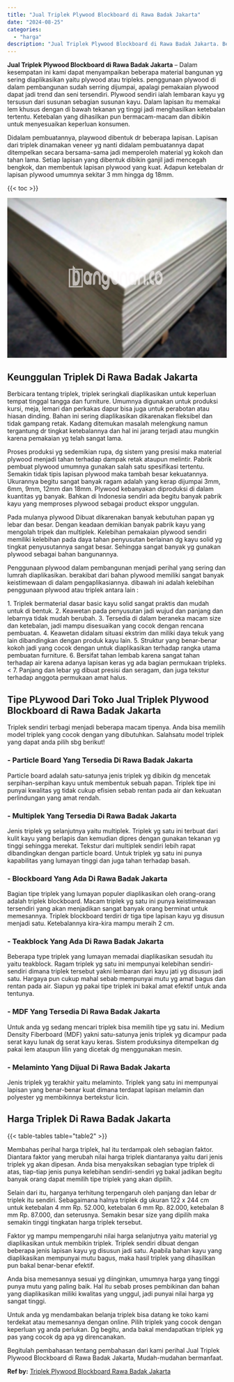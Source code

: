```yaml
---
title: "Jual Triplek Plywood Blockboard di Rawa Badak Jakarta"
date: "2024-08-25"
categories: 
  - "harga"
description: "Jual Triplek Plywood Blockboard di Rawa Badak Jakarta. Begitulah pembahasan tentang pembahasan dari kami perihal Jual Triplek Plywood Blockboard di Rawa Bada..."
---
```


**Jual Triplek Plywood Blockboard di Rawa Badak Jakarta** – Dalam kesempatan ini kami dapat menyampaikan beberapa material bangunan yg sering diaplikasikan yaitu plywood atau tripleks. penggunaan plywood di dalam pembangunan sudah serring dijumpai, apalagi pemakaian plywood dapat jadi trend dan seni tersendiri. Plywood sendiri ialah lembaran kayu yg tersusun dari susunan sebagian susunan kayu. Dalam lapisan itu memakai lem khusus dengan di bawah tekanan yg tinggi jadi menghasilkan ketebalan tertentu. Ketebalan yang dihasilkan pun bermacam-macam dan dibikin untuk menyesuaikan keperluan konsumen.

Didalam pembuatannya, playwood dibentuk dr beberapa lapisan. Lapisan dari triplek dinamakan veneer yg nanti didalam pembuatannya dapat ditempelkan secara bersama-sama jadi memperoleh material yg kokoh dan tahan lama. Setiap lapisan yang dibentuk dibikin ganjil jadi mencegah bengkok, dan membentuk lapisan plywood yang kuat. Adapun ketebalan dr lapisan plywood umumnya sekitar 3 mm hingga dg 18mm.

{{< toc >}}

![Jual Triplek Plywood Blockboard di Rawa Badak Jakarta](/images/jual-triplek-murah-01.png)

## Keunggulan Triplek Di Rawa Badak Jakarta

Berbicara tentang triplek, triplek seringkali diaplikasikan untuk keperluan tempat tinggal tangga dan furniture. Umumnya digunakan untuk produksi kursi, meja, lemari dan perkakas dapur bisa juga untuk perabotan atau hiasan dinding. Bahan ini sering diaplikasikan dikarenakan fleksibel dan tidak gampang retak. Kadang ditemukan masalah melengkung namun tergantung dr tingkat ketebalannya dan hal ini jarang terjadi atau mungkin karena pemakaian yg telah sangat lama.

Proses produksi yg sedemikian rupa, dg sistem yang presisi maka material plywood menjadi tahan terhadap dampak retak ataupun melintir. Pabrik pembuat plywood umumnya gunakan salah satu spesifikasi tertentu. Semakin tidak tipis lapisan plywood maka tambah besar kekuatannya. Ukurannya begitu sangat banyak ragam adalah yang kerap dijumpai 3mm, 6mm, 9mm, 12mm dan 18mm. Plywood kebanyakan diproduksi di dalam kuantitas yg banyak. Bahkan di Indonesia sendiri ada begitu banyak pabrik kayu yang memproses plywood sebagai product ekspor unggulan.

Pada mulanya plywood Dibuat dikarenakan banyak kebutuhan papan yg lebar dan besar. Dengan keadaan demikian banyak pabrik kayu yang mengolah tripek dan multiplek. Kelebihan pemakaian plywood sendiri memiliki kelebihan pada daya tahan penyusutan berlainan dg kayu solid yg tingkat penyusutannya sangat besar. Sehingga sangat banyak yg gunakan plywood sebagai bahan bangunannya.

Penggunaan plywood dalam pembangunan menjadi perihal yang sering dan lumrah diaplikasikan. berakibat dari bahan plywood memiliki sangat banyak keistimewaan di dalam pengaplikasiannya. dibawah ini adalah kelebihan penggunaan plywood atau triplek antara lain :

1\. Triplek bermaterial dasar basic kayu solid sangat praktis dan mudah untuk di bentuk. 2. Keawetan pada penyusutan jadi wujud dan panjang dan lebarnya tidak mudah berubah. 3. Tersedia di dalam beraneka macam size dan ketebalan, jadi mampu disesuaikan yang cocok dengan rencana pembuatan. 4. Keawetan didalam situasi ekstrim dan miliki daya tekuk yang lain dibandingkan dengan produk kayu lain. 5. Struktur yang benar-benar kokoh jadi yang cocok dengan untuk diaplikasikan terhadap rangka utama pembuatan furniture. 6. Bersifat tahan lembab karena sangat tahan terhadap air karena adanya lapisan keras yg ada bagian permukaan tripleks.< 7. Panjang dan lebar yg dibuat presisi dan seragam, dan juga tekstur terhadap anggota permukaan amat halus.

## Tipe PLywood Dari Toko Jual Triplek Plywood Blockboard di Rawa Badak Jakarta

Triplek sendiri terbagi menjadi beberapa macam tipenya. Anda bisa memilih model triplek yang cocok dengan yang dibutuhkan. Salahsatu model triplek yang dapat anda pilih sbg berikut!

### \- Particle Board Yang Tersedia Di Rawa Badak Jakarta

Particle board adalah satu-satunya jenis triplek yg dibikin dg mencetak serpihan-serpihan kayu untuk membentuk sebuah papan. Triplek tipe ini punyai kwalitas yg tidak cukup efisien sebab rentan pada air dan kekuatan perlindungan yang amat rendah.

### \- Multiplek Yang Tersedia Di Rawa Badak Jakarta

Jenis triplek yg selanjutnya yaitu multiplek. Triplek yg satu ini terbuat dari kulit kayu yang berlapis dan kemudian dipres dengan gunakan tekanan yg tinggi sehingga merekat. Tekstur dari multiplek sendiri lebih rapat dibandingkan dengan particle board. Untuk triplek yg satu ini punya kapabilitas yang lumayan tinggi dan juga tahan terhadap basah.

### \- Blockboard Yang Ada Di Rawa Badak Jakarta

Bagian tipe triplek yang lumayan populer diaplikasikan oleh orang-orang adalah triplek blockboard. Macam triplek yg satu ini punya keistimewaan tersendiri yang akan menjadikan sangat banyak orang berminat untuk memesannya. Triplek blockboard terdiri dr tiga tipe lapisan kayu yg disusun menjadi satu. Ketebalannya kira-kira mampu meraih 2 cm.

### \- Teakblock Yang Ada Di Rawa Badak Jakarta

Beberapa type triplek yang lumayan memadai diaplikasikan sesudah itu yaitu teakblock. Ragam triplek yg satu ini mempunyai kelebihan sendiri-sendiri dimana triplek tersebut yakni lembaran dari kayu jati yg disusun jadi satu. Hargaya pun cukup mahal sebab mempunyai mutu yg amat bagus dan rentan pada air. Siapun yg pakai tipe triplek ini bakal amat efektif untuk anda tentunya.

### \- MDF Yang Tersedia Di Rawa Badak Jakarta

Untuk anda yg sedang mencari triplek bisa memilih tipe yg satu ini. Medium Density Fiberboard (MDF) yakni satu-satunya jenis triplek yg dicampur pada serat kayu lunak dg serat kayu keras. Sistem produksinya ditempelkan dg pakai lem ataupun lilin yang dicetak dg menggunakan mesin.

### \- Melaminto Yang Dijual Di Rawa Badak Jakarta

Jenis triplek yg terakhir yaitu melaminto. Triplek yang satu ini mempunyai lapisan yang benar-benar kuat dimana terdapat lapisan melamin dan polyester yg membikinnya bertekstur licin.

## Harga Triplek Di Rawa Badak Jakarta

{{< table-tables table="table2" >}}

Membahas perihal harga triplek, hal itu terdampak oleh sebagian faktor. Diantara faktor yang merubah nilai harga triplek diantaranya yaitu dari jenis triplek yg akan dipesan. Anda bisa menyaksikan sebagian type triplek di atas, tiap-tiap jenis punya kelebihan sendiri-sendiri yg bakal jadikan begitu banyak orang dapat memilih tipe triplek yang akan dipilih.

Selain dari itu, harganya terhitung terpengaruh oleh panjang dan lebar dr triplek itu sendiri. Sebagaimana halnya triplek dg ukuran 122 x 244 cm untuk ketebalan 4 mm Rp. 52.000, ketebalan 6 mm Rp. 82.000, ketebalan 8 mm Rp. 87.000, dan seterusnya. Semakin besar size yang dipilih maka semakin tinggi tingkatan harga triplek tersebut.

Faktor yg mampu mempengaruhi nilai harga selanjutnya yaitu material yg diaplikasikan untuk membikin triplek. Triplek sendiri dibuat dengan beberapa jenis lapisan kayu yg disusun jadi satu. Apabila bahan kayu yang diaplikasikan mempunyai mutu bagus, maka hasil triplek yang dihasilkan pun bakal benar-benar efektif.

Anda bisa memesannya sesuai yg diinginkan, umumnya harga yang tinggi punya mutu yang paling baik. Hal itu sebab proses pembikinan dan bahan yang diaplikasikan miliki kwalitas yang unggul, jadi punyai nilai harga yg sangat tinggi.

Untuk anda yg mendambakan belanja triplek bisa datang ke toko kami terdekat atau memesannya dengan online. Pilih triplek yang cocok dengan keperluan yg anda perlukan. Dg begitu, anda bakal mendapatkan triplek yg pas yang cocok dg apa yg direncanakan.

Begitulah pembahasan tentang pembahasan dari kami perihal Jual Triplek Plywood Blockboard di Rawa Badak Jakarta, Mudah-mudahan bermanfaat.

**Ref by:** [Triplek Plywood Blockboard Rawa Badak Jakarta](https://id.wikipedia.org/wiki/Triplek)
